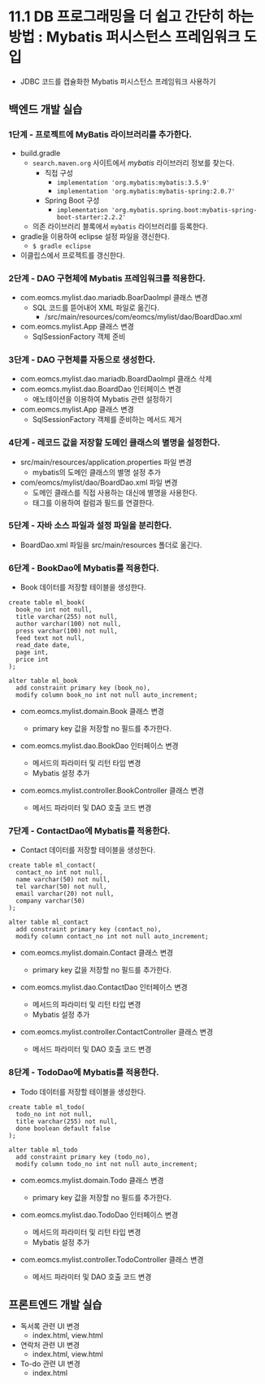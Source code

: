 # 11.1 DB 프로그래밍을 더 쉽고 간단히 하는 방법 : Mybatis 퍼시스턴스 프레임워크 도입

- JDBC 코드를 캡슐화한 Mybatis 퍼시스턴스 프레임워크 사용하기

## 백엔드 개발 실습

### 1단계 - 프로젝트에 MyBatis 라이브러리를 추가한다.

- build.gradle   
  - `search.maven.org` 사이트에서 *mybatis* 라이브러리 정보를 찾는다.
    - 직접 구성
      - `implementation 'org.mybatis:mybatis:3.5.9'`
      - `implementation 'org.mybatis:mybatis-spring:2.0.7'`
    - Spring Boot 구성
      - `implementation 'org.mybatis.spring.boot:mybatis-spring-boot-starter:2.2.2'`
  - 의존 라이브러리 블록에서 `mybatis` 라이브러리를 등록한다.
- gradle을 이용하여 eclipse 설정 파일을 갱신한다.
  - `$ gradle eclipse`
- 이클립스에서 프로젝트를 갱신한다.

### 2단계 - DAO 구현체에 Mybatis 프레임워크를 적용한다.

- com.eomcs.mylist.dao.mariadb.BoarDaoImpl 클래스 변경
  - SQL 코드를 뜯어내어 XML 파일로 옮긴다.
    - /src/main/resources/com/eomcs/mylist/dao/BoardDao.xml
- com.eomcs.mylist.App 클래스 변경
  - SqlSessionFactory 객체 준비

### 3단계 - DAO 구현체를 자동으로 생성한다.

- com.eomcs.mylist.dao.mariadb.BoardDaoImpl 클래스 삭제
- com.eomcs.mylist.dao.BoardDao 인터페이스 변경
  - 애노테이션을 이용하여 Mybatis 관련 설정하기
- com.eomcs.mylist.App 클래스 변경
  - SqlSessionFactory 객체를 준비하는 메서드 제거

### 4단계 - 레코드 값을 저장할 도메인 클래스의 별명을 설정한다.

- src/main/resources/application.properties 파일 변경
  - mybatis의 도메인 클래스의 별명 설정 추가
- com/eomcs/mylist/dao/BoardDao.xml 파일 변경
  - 도메인 클래스를 직접 사용하는 대신에 별명을 사용한다.
  - <resultMap></resultMap> 태그를 이용하여 컬럼과 필드를 연결한다.


### 5단계 - 자바 소스 파일과 설정 파일을 분리한다.

- BoardDao.xml 파일을 src/main/resources 폴더로 옮긴다.


### 6단계 - BookDao에 Mybatis를 적용한다.

- Book 데이터를 저장할 테이블을 생성한다.
```
create table ml_book(
  book_no int not null,
  title varchar(255) not null,
  author varchar(100) not null,
  press varchar(100) not null,
  feed text not null,
  read_date date,
  page int,
  price int
);

alter table ml_book
  add constraint primary key (book_no),
  modify column book_no int not null auto_increment;
```

- com.eomcs.mylist.domain.Book 클래스 변경
  - primary key 값을 저장할 no 필드를 추가한다.

- com.eomcs.mylist.dao.BookDao 인터페이스 변경
  - 메서드의 파라미터 및 리턴 타입 변경
  - Mybatis 설정 추가

- com.eomcs.mylist.controller.BookController 클래스 변경
  - 메서드 파라미터 및 DAO 호출 코드 변경


### 7단계 - ContactDao에 Mybatis를 적용한다.

- Contact 데이터를 저장할 테이블을 생성한다.
```
create table ml_contact(
  contact_no int not null,
  name varchar(50) not null,
  tel varchar(50) not null,
  email varchar(20) not null,
  company varchar(50)
);

alter table ml_contact
  add constraint primary key (contact_no),
  modify column contact_no int not null auto_increment;
```

- com.eomcs.mylist.domain.Contact 클래스 변경
  - primary key 값을 저장할 no 필드를 추가한다.

- com.eomcs.mylist.dao.ContactDao 인터페이스 변경
  - 메서드의 파라미터 및 리턴 타입 변경
  - Mybatis 설정 추가

- com.eomcs.mylist.controller.ContactController 클래스 변경
  - 메서드 파라미터 및 DAO 호출 코드 변경


### 8단계 - TodoDao에 Mybatis를 적용한다.

- Todo 데이터를 저장할 테이블을 생성한다.
```
create table ml_todo(
  todo_no int not null,
  title varchar(255) not null,
  done boolean default false
);

alter table ml_todo
  add constraint primary key (todo_no),
  modify column todo_no int not null auto_increment;
```

- com.eomcs.mylist.domain.Todo 클래스 변경
  - primary key 값을 저장할 no 필드를 추가한다.

- com.eomcs.mylist.dao.TodoDao 인터페이스 변경
  - 메서드의 파라미터 및 리턴 타입 변경
  - Mybatis 설정 추가

- com.eomcs.mylist.controller.TodoController 클래스 변경
  - 메서드 파라미터 및 DAO 호출 코드 변경

## 프론트엔드 개발 실습

- 독서록 관련 UI 변경
  - index.html, view.html
- 연락처 관련 UI 변경
  - index.html, view.html
- To-do 관련 UI 변경
  - index.html







#
